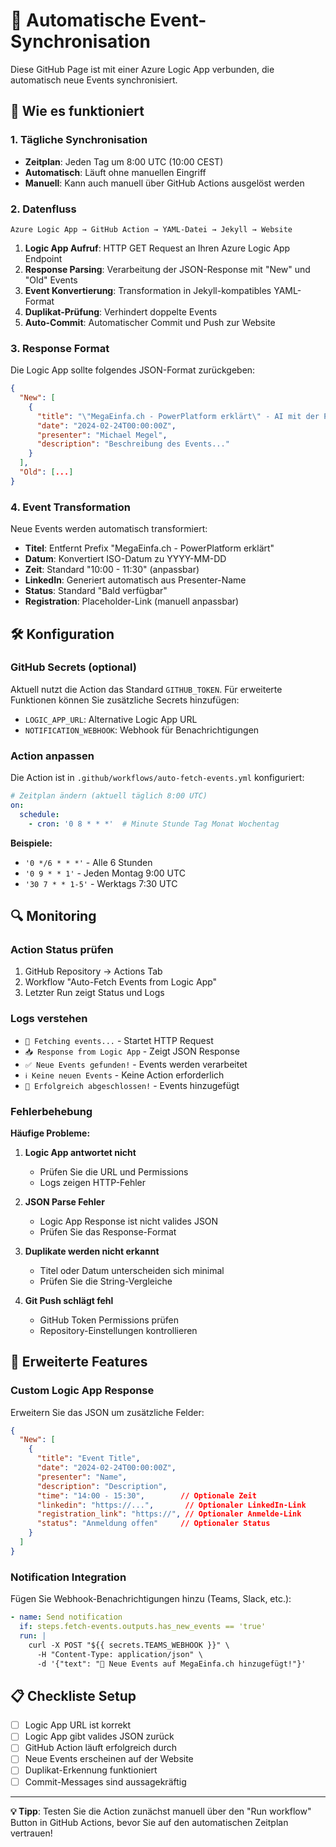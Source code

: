 # 🔄 Automatische Event-Synchronisation

Diese GitHub Page ist mit einer Azure Logic App verbunden, die automatisch neue Events synchronisiert.

## 🚀 Wie es funktioniert

### 1. Tägliche Synchronisation
- **Zeitplan**: Jeden Tag um 8:00 UTC (10:00 CEST)
- **Automatisch**: Läuft ohne manuellen Eingriff
- **Manuell**: Kann auch manuell über GitHub Actions ausgelöst werden

### 2. Datenfluss

```
Azure Logic App → GitHub Action → YAML-Datei → Jekyll → Website
```

1. **Logic App Aufruf**: HTTP GET Request an Ihren Azure Logic App Endpoint
2. **Response Parsing**: Verarbeitung der JSON-Response mit "New" und "Old" Events
3. **Event Konvertierung**: Transformation in Jekyll-kompatibles YAML-Format
4. **Duplikat-Prüfung**: Verhindert doppelte Events
5. **Auto-Commit**: Automatischer Commit und Push zur Website

### 3. Response Format

Die Logic App sollte folgendes JSON-Format zurückgeben:

```json
{
  "New": [
    {
      "title": "\"MegaEinfa.ch - PowerPlatform erklärt\" - AI mit der PowerPlatform nutzen",
      "date": "2024-02-24T00:00:00Z",
      "presenter": "Michael Megel",
      "description": "Beschreibung des Events..."
    }
  ],
  "Old": [...]
}
```

### 4. Event Transformation

Neue Events werden automatisch transformiert:

- **Titel**: Entfernt Prefix "MegaEinfa.ch - PowerPlatform erklärt"
- **Datum**: Konvertiert ISO-Datum zu YYYY-MM-DD
- **Zeit**: Standard "10:00 - 11:30" (anpassbar)
- **LinkedIn**: Generiert automatisch aus Presenter-Name
- **Status**: Standard "Bald verfügbar"
- **Registration**: Placeholder-Link (manuell anpassbar)

## 🛠️ Konfiguration

### GitHub Secrets (optional)
Aktuell nutzt die Action das Standard `GITHUB_TOKEN`. Für erweiterte Funktionen können Sie zusätzliche Secrets hinzufügen:

- `LOGIC_APP_URL`: Alternative Logic App URL
- `NOTIFICATION_WEBHOOK`: Webhook für Benachrichtigungen

### Action anpassen

Die Action ist in `.github/workflows/auto-fetch-events.yml` konfiguriert:

```yaml
# Zeitplan ändern (aktuell täglich 8:00 UTC)
on:
  schedule:
    - cron: '0 8 * * *'  # Minute Stunde Tag Monat Wochentag
```

**Beispiele:**
- `'0 */6 * * *'` - Alle 6 Stunden
- `'0 9 * * 1'` - Jeden Montag 9:00 UTC
- `'30 7 * * 1-5'` - Werktags 7:30 UTC

## 🔍 Monitoring

### Action Status prüfen
1. GitHub Repository → Actions Tab
2. Workflow "Auto-Fetch Events from Logic App"
3. Letzter Run zeigt Status und Logs

### Logs verstehen
- `🔄 Fetching events...` - Startet HTTP Request
- `📥 Response from Logic App` - Zeigt JSON Response
- `✅ Neue Events gefunden!` - Events werden verarbeitet
- `ℹ️ Keine neuen Events` - Keine Action erforderlich
- `🎉 Erfolgreich abgeschlossen!` - Events hinzugefügt

### Fehlerbehebung

**Häufige Probleme:**

1. **Logic App antwortet nicht**
   - Prüfen Sie die URL und Permissions
   - Logs zeigen HTTP-Fehler

2. **JSON Parse Fehler**
   - Logic App Response ist nicht valides JSON
   - Prüfen Sie das Response-Format

3. **Duplikate werden nicht erkannt**
   - Titel oder Datum unterscheiden sich minimal
   - Prüfen Sie die String-Vergleiche

4. **Git Push schlägt fehl**
   - GitHub Token Permissions prüfen
   - Repository-Einstellungen kontrollieren

## 🎯 Erweiterte Features

### Custom Logic App Response
Erweitern Sie das JSON um zusätzliche Felder:

```json
{
  "New": [
    {
      "title": "Event Title",
      "date": "2024-02-24T00:00:00Z",
      "presenter": "Name",
      "description": "Description",
      "time": "14:00 - 15:30",        // Optionale Zeit
      "linkedin": "https://...",       // Optionaler LinkedIn-Link
      "registration_link": "https://", // Optionaler Anmelde-Link
      "status": "Anmeldung offen"     // Optionaler Status
    }
  ]
}
```

### Notification Integration
Fügen Sie Webhook-Benachrichtigungen hinzu (Teams, Slack, etc.):

```yaml
- name: Send notification
  if: steps.fetch-events.outputs.has_new_events == 'true'
  run: |
    curl -X POST "${{ secrets.TEAMS_WEBHOOK }}" \
      -H "Content-Type: application/json" \
      -d '{"text": "🎉 Neue Events auf MegaEinfa.ch hinzugefügt!"}'
```

## 📋 Checkliste Setup

- [ ] Logic App URL ist korrekt
- [ ] Logic App gibt valides JSON zurück
- [ ] GitHub Action läuft erfolgreich durch
- [ ] Neue Events erscheinen auf der Website
- [ ] Duplikat-Erkennung funktioniert
- [ ] Commit-Messages sind aussagekräftig

---

**💡 Tipp**: Testen Sie die Action zunächst manuell über den "Run workflow" Button in GitHub Actions, bevor Sie auf den automatischen Zeitplan vertrauen!
